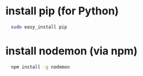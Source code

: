 # install pip (for Python)
``` Bash
  sudo easy_install pip
```

# install nodemon (via npm)
``` Bash
  npm install -g nodemon
```
